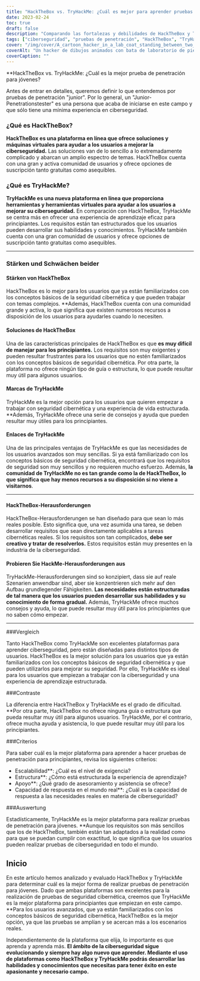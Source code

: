 ```yaml
---
title: "HackTheBox vs. TryHackMe: ¿Cuál es mejor para aprender pruebas de penetración junior?"
date: 2023-02-24
toc: true
draft: false
description: "Comparando las fortalezas y debilidades de HackTheBox y TryHackMe para determinar la mejor plataforma para pruebas de penetración junior".
tags: ["ciberseguridad", "pruebas de penetración", "HackTheBox", "TryHackMe", "aprendizaje", "principiante", "máquinas virtuales", "retos", "orientación", "apoyo", "escenarios del mundo real", "habilidades", "seguridad de redes", "seguridad de aplicaciones web", "criptografía", "programación", "comunidad", "aprendizaje en línea", "aprendizaje estructurado", "pensamiento creativo"].
cover: "/img/cover/A_cartoon_hacker_in_a_lab_coat_standing_between_two_doors.png"
coverAlt: "Un hacker de dibujos animados con bata de laboratorio de pie entre dos puertas, una con la etiqueta HackTheBox y la otra con la etiqueta TryHackMe con una burbuja de pensamiento sobre su cabeza preguntándose cuál elegir."
coverCaption: ""
---
```



 **HackTheBox vs. TryHackMe: ¿Cuál es la mejor prueba de penetración para jóvenes?
 
 Antes de entrar en detalles, queremos definir lo que entendemos por pruebas de penetración "junior". Por lo general, un "Junior-Penetrationstester" es una persona que acaba de iniciarse en este campo y que sólo tiene una mínima experiencia en ciberseguridad.
 
 ### ¿Qué es HackTheBox?
 
 **HackTheBox es una plataforma en línea que ofrece soluciones y máquinas virtuales para ayudar a los usuarios a mejorar la ciberseguridad.** Las soluciones van de lo sencillo a lo extremadamente complicado y abarcan un amplio espectro de temas. HackTheBox cuenta con una gran y activa comunidad de usuarios y ofrece opciones de suscripción tanto gratuitas como asequibles.
 
 ### ¿Qué es TryHackMe?
 
 **TryHackMe es una nueva plataforma en línea que proporciona herramientas y herramientas virtuales para ayudar a los usuarios a mejorar su ciberseguridad.** En comparación con HackTheBox, TryHackMe se centra más en ofrecer una experiencia de aprendizaje eficaz para principiantes. Los requisitos están tan estructurados que los usuarios pueden desarrollar sus habilidades y conocimientos. TryHackMe también cuenta con una gran comunidad de usuarios y ofrece opciones de suscripción tanto gratuitas como asequibles.
 
 ________________________________________________________________________________________________________________________
 
 ### Stärken und Schwächen beider
 
 #### Stärken von HackTheBox
 
 HackTheBox es lo mejor para los usuarios que ya están familiarizados con los conceptos básicos de la seguridad cibernética y que pueden trabajar con temas complejos. **Además, HackTheBox cuenta con una comunidad grande y activa, lo que significa que existen numerosos recursos a disposición de los usuarios para ayudarles cuando lo necesiten.
 
 #### Soluciones de HackTheBox
 
 Una de las características principales de HackTheBox es que **es muy difícil de manejar para los principiantes.** Los requisitos son muy exigentes y pueden resultar frustrantes para los usuarios que no estén familiarizados con los conceptos básicos de seguridad cibernética. Por otra parte, la plataforma no ofrece ningún tipo de guía o estructura, lo que puede resultar muy útil para algunos usuarios.
 
 #### Marcas de TryHackMe
 
 TryHackMe es la mejor opción para los usuarios que quieren empezar a trabajar con seguridad cibernética y una experiencia de vida estructurada. **Además, TryHackMe ofrece una serie de consejos y ayuda que pueden resultar muy útiles para los principiantes.
 
 #### Enlaces de TryHackMe
 
 Una de las principales ventajas de TryHackMe es que las necesidades de los usuarios avanzados son muy sencillas. Si ya está familiarizado con los conceptos básicos de seguridad cibernética, encontrará que los requisitos de seguridad son muy sencillos y no requieren mucho esfuerzo. Además, **la comunidad de TryHackMe no es tan grande como la de HackTheBox, lo que significa que hay menos recursos a su disposición si no viene a visitarnos**.
 
 ________________________________________________________________________________________________________________________
 
 #### HackTheBox-Herausforderungen
 
 HackTheBox-Herausforderungen se han diseñado para que sean lo más reales posible. Esto significa que, una vez asumida una tarea, se deben desarrollar requisitos que sean directamente aplicables a tareas cibernéticas reales. Si los requisitos son tan complicados, **debe ser creativo y tratar de resolverlos.** Estos requisitos están muy presentes en la industria de la ciberseguridad.
 
 #### Probieren Sie HackMe-Herausforderungen aus
 
 TryHackMe-Herausforderungen sind so konzipiert, dass sie auf reale Szenarien anwendbar sind, aber sie konzentrieren sich mehr auf den Aufbau grundlegender Fähigkeiten. **Las necesidades están estructuradas de tal manera que los usuarios pueden desarrollar sus habilidades y su conocimiento de forma gradual.** Además, TryHackMe ofrece muchos consejos y ayuda, lo que puede resultar muy útil para los principiantes que no saben cómo empezar.
 
 ________________________________________________________________________________________________________________________
 
 ###Vergleich
 
 Tanto HackTheBox como TryHackMe son excelentes plataformas para aprender ciberseguridad, pero están diseñadas para distintos tipos de usuarios. HackTheBox es la mejor solución para los usuarios que ya están familiarizados con los conceptos básicos de seguridad cibernética y que pueden utilizarlos para mejorar su seguridad. Por ello, TryHackMe es ideal para los usuarios que empiezan a trabajar con la ciberseguridad y una experiencia de aprendizaje estructurada.
 
 ###Contraste
 
 La diferencia entre HackTheBox y TryHackMe es el grado de dificultad. **Por otra parte, HackTheBox no ofrece ninguna guía o estructura que pueda resultar muy útil para algunos usuarios. TryHackMe, por el contrario, ofrece mucha ayuda y asistencia, lo que puede resultar muy útil para los principiantes.
 
 ###Criterios
 
 Para saber cuál es la mejor plataforma para aprender a hacer pruebas de penetración para principiantes, revisa los siguientes criterios:
 
 - Escalabilidad**: ¿Cuál es el nivel de exigencia?
 - Estructura**: ¿Cómo está estructurada la experiencia de aprendizaje?
 - Apoyo**: ¿Qué grado de asesoramiento y asistencia se ofrece?
 - Capacidad de respuesta en el mundo real**: ¿Cuál es la capacidad de respuesta a las necesidades reales en materia de ciberseguridad?
 
 ###Auswertung
 
 Estadísticamente, TryHackMe es la mejor plataforma para realizar pruebas de penetración para jóvenes. **Aunque los requisitos son más sencillos que los de HackTheBox, también están tan adaptados a la realidad como para que se puedan cumplir con exactitud, lo que significa que los usuarios pueden realizar pruebas de ciberseguridad en todo el mundo.
 
 ## Inicio
 
 En este artículo hemos analizado y evaluado HackTheBox y TryHackMe para determinar cuál es la mejor forma de realizar pruebas de penetración para jóvenes. Dado que ambas plataformas son excelentes para la realización de pruebas de seguridad cibernética, creemos que TryHackMe es la mejor plataforma para principiantes que empiezan en este campo. **Para los usuarios avanzados, que ya están familiarizados con los conceptos básicos de seguridad cibernética, HackTheBox es la mejor opción, ya que las pruebas se amplían y se acercan más a los escenarios reales.
 
 Independientemente de la plataforma que elija, lo importante es que aprenda y aprenda más. **El ámbito de la ciberseguridad sigue evolucionando y siempre hay algo nuevo que aprender. Mediante el uso de plataformas como HackTheBox y TryHackMe podrás desarrollar las habilidades y conocimientos que necesitas para tener éxito en este apasionante y necesario campo.**
 
 
 
 
